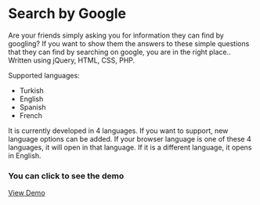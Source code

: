 # Search by Google

Are your friends simply asking you for information they can find by googling? If you want to show them the answers to these simple questions that they can find by searching on google, you are in the right place.. Written using jQuery, HTML, CSS, PHP.

Supported languages:
- Turkish
- English
- Spanish
- French

It is currently developed in 4 languages. If you want to support, new language options can be added. If your browser language is one of these 4 languages, it will open in that language. If it is a different language, it opens in English.

### You can click to see the demo
<a target="_blank" href="https://searchbygoogle.com/">View Demo</a>
